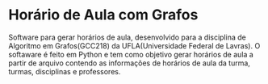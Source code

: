 # Horário de Aula com Grafos 
Software para gerar horários de aula, desenvolvido para a disciplina de Algoritmo em Grafos(GCC218) da UFLA(Universidade Federal de Lavras). 
O softaware é feito em Python e tem como objetivo gerar horários de aula a partir de arquivo contendo as informações de horários de aula da turma, turmas, disciplinas e professores.
